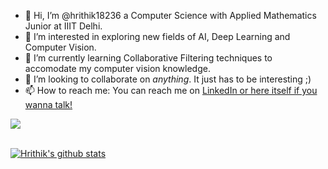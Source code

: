 - 👋 Hi, I’m @hrithik18236 a Computer Science with Applied Mathematics Junior at IIIT Delhi.
- 👀 I’m interested in exploring new fields of AI, Deep Learning and Computer Vision.
- 🌱 I’m currently learning Collaborative Filtering techniques to accomodate my computer vision knowledge.
- 💞️ I’m looking to collaborate on *anything*. It just has to be interesting ;)
- 📫 How to reach me: You can reach me on <a href="https://www.linkedin.com/in/hrithik-malhotra-aa4a04137/">LinkedIn or here itself if you wanna talk!

![](https://komarev.com/ghpvc/?username=hrithik18236&color=blueviolet)

<br>
 <img align="center" src="https://github-readme-stats.vercel.app/api?username=hrithik18236&show_icons=true&theme=dark&include_all_commits=true" alt="Hrithik's github stats" />

<!---
hrithik18236/hrithik18236 is a ✨ special ✨ repository because its `README.md` (this file) appears on your GitHub profile.
You can click the Preview link to take a look at your changes.
--->
